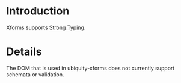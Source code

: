 # Introduction #

Xforms supports [Strong Typing](http://www.w3.org/TR/xforms11/#concepts).

# Details #

The DOM that is used in ubiquity-xforms does not currently support schemata or validation.